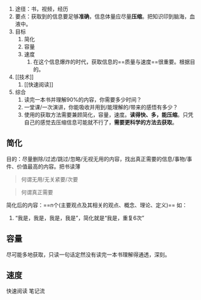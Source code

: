 1. 途径：书，视频，经历
2. 要点：获取到的信息要足够**准确**，信息体量应尽量**压缩**。把知识印到脑海，血液中。
3. 目标
	1. 简化
	2. 容量
	3. 速度
		1. 在这个信息爆炸的时代，获取信息的==质量与速度==很重要。根据目的。
4. [[技术]]
	1. [[快速阅读]]
5. 综合
	1. 读完一本书并理解90%的内容，你需要多少时间？
	2. 一堂课/一次演讲，你能吸收并用到/能理解的/带来的感悟有多少？
	3. 使用的获取方法需要兼顾简化，容量，速度。**读得快、多，能压缩**。只凭自己的感觉去压缩信息可能就不行了，**需要更科学的方法去获取**。

## 简化
目的：尽量删除/过滤/跳过/忽略/无视无用的内容，找出真正需要的信息/事物/事件、价值最高的内容。把书读薄

>何谓无用/无关紧要/次要

>何谓真正需要

简化后的内容：==n个(主要观点及其相关的观点、概念、理论、定义)==
如：
1. “我是，我是，我是，我是”，简化就是“我是，重复6次”

## 容量
尽可能多地获取，只读一句话定然没有读完一本书理解得通透，深刻。

## 速度
快速阅读
笔记流
